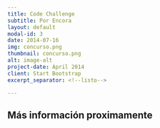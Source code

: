 ```yaml
---
title: Code Challenge
subtitle: Por Encora
layout: default
modal-id: 3
date: 2014-07-16
img: concurso.png
thumbnail: concurso.png
alt: image-alt
project-date: April 2014
client: Start Bootstrap
excerpt_separator: <!--listo-->

---
```


## Más información proximamente

<!--listo-->
